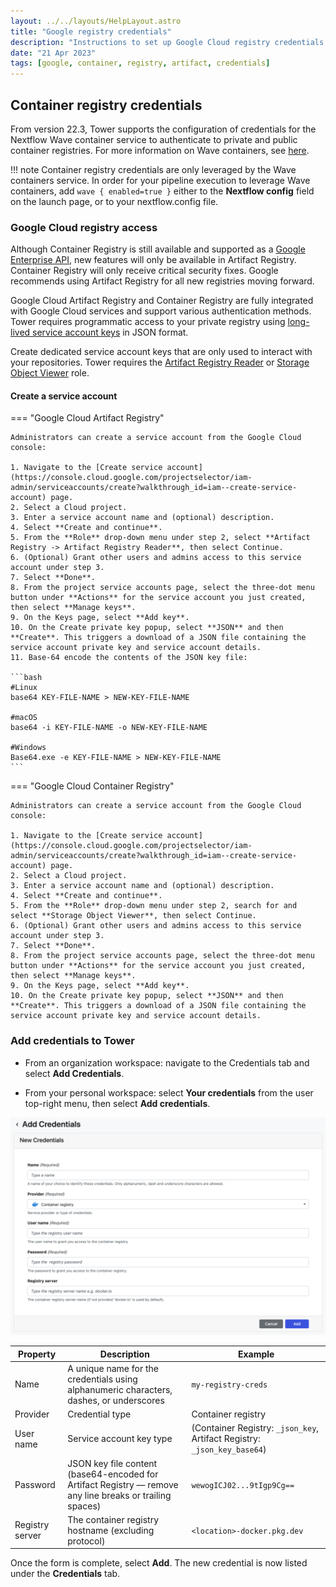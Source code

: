 ```yaml
---
layout: ../../layouts/HelpLayout.astro
title: "Google registry credentials"
description: "Instructions to set up Google Cloud registry credentials in Nextflow Tower."
date: "21 Apr 2023"
tags: [google, container, registry, artifact, credentials]
---
```


## Container registry credentials

From version 22.3, Tower supports the configuration of credentials for the Nextflow Wave container service to authenticate to private and public container registries. For more information on Wave containers, see [here](https://www.nextflow.io/docs/latest/wave.html).

!!! note
    Container registry credentials are only leveraged by the Wave containers service. In order for your pipeline execution to leverage Wave containers, add `wave { enabled=true }` either to the **Nextflow config** field on the launch page, or to your nextflow.config file.

### Google Cloud registry access

Although Container Registry is still available and supported as a [Google Enterprise API](https://cloud.google.com/blog/topics/inside-google-cloud/new-api-stability-tenets-govern-google-enterprise-apis), new features will only be available in Artifact Registry. Container Registry will only receive critical security fixes. Google recommends using Artifact Registry for all new registries moving forward.

Google Cloud Artifact Registry and Container Registry are fully integrated with Google Cloud services and support various authentication methods. Tower requires programmatic access to your private registry using [long-lived service account keys](https://cloud.google.com/artifact-registry/docs/docker/authentication#json-key) in JSON format.

Create dedicated service account keys that are only used to interact with your repositories. Tower requires the [Artifact Registry Reader](https://cloud.google.com/artifact-registry/docs/access-control#permissions) or [Storage Object Viewer](https://cloud.google.com/container-registry/docs/access-control#permissions) role.

#### Create a service account

=== "Google Cloud Artifact Registry"

    Administrators can create a service account from the Google Cloud console:

    1. Navigate to the [Create service account](https://console.cloud.google.com/projectselector/iam-admin/serviceaccounts/create?walkthrough_id=iam--create-service-account) page.
    2. Select a Cloud project.
    3. Enter a service account name and (optional) description.
    4. Select **Create and continue**.
    5. From the **Role** drop-down menu under step 2, select **Artifact Registry -> Artifact Registry Reader**, then select Continue.
    6. (Optional) Grant other users and admins access to this service account under step 3.
    7. Select **Done**.
    8. From the project service accounts page, select the three-dot menu button under **Actions** for the service account you just created, then select **Manage keys**.
    9. On the Keys page, select **Add key**.
    10. On the Create private key popup, select **JSON** and then **Create**. This triggers a download of a JSON file containing the service account private key and service account details.
    11. Base-64 encode the contents of the JSON key file:

    ```bash
    #Linux
    base64 KEY-FILE-NAME > NEW-KEY-FILE-NAME

    #macOS
    base64 -i KEY-FILE-NAME -o NEW-KEY-FILE-NAME

    #Windows
    Base64.exe -e KEY-FILE-NAME > NEW-KEY-FILE-NAME
    ```

=== "Google Cloud Container Registry"

    Administrators can create a service account from the Google Cloud console:

    1. Navigate to the [Create service account](https://console.cloud.google.com/projectselector/iam-admin/serviceaccounts/create?walkthrough_id=iam--create-service-account) page.
    2. Select a Cloud project.
    3. Enter a service account name and (optional) description.
    4. Select **Create and continue**.
    5. From the **Role** drop-down menu under step 2, search for and select **Storage Object Viewer**, then select Continue.
    6. (Optional) Grant other users and admins access to this service account under step 3.
    7. Select **Done**.
    8. From the project service accounts page, select the three-dot menu button under **Actions** for the service account you just created, then select **Manage keys**.
    9. On the Keys page, select **Add key**.
    10. On the Create private key popup, select **JSON** and then **Create**. This triggers a download of a JSON file containing the service account private key and service account details.

### Add credentials to Tower

- From an organization workspace: navigate to the Credentials tab and select **Add Credentials**.

- From your personal workspace: select **Your credentials** from the user top-right menu, then select **Add credentials**.

![](_images/container_registry_credentials_blank.png)

| Property        | Description                                                                                              | Example                                                                  |
| --------------- | -------------------------------------------------------------------------------------------------------- | ------------------------------------------------------------------------ |
| Name            | A unique name for the credentials using alphanumeric characters, dashes, or underscores                  | `my-registry-creds`                                                      |
| Provider        | Credential type                                                                                          | Container registry                                                       |
| User name       | Service account key type                                                                                 | (Container Registry: `_json_key`, Artifact Registry: `_json_key_base64`) |
| Password        | JSON key file content (base64-encoded for Artifact Registry — remove any line breaks or trailing spaces) | `wewogICJ02...9tIgp9Cg==`                                                |
| Registry server | The container registry hostname (excluding protocol)                                                     | `<location>-docker.pkg.dev`                                              |

Once the form is complete, select **Add**. The new credential is now listed under the **Credentials** tab.
